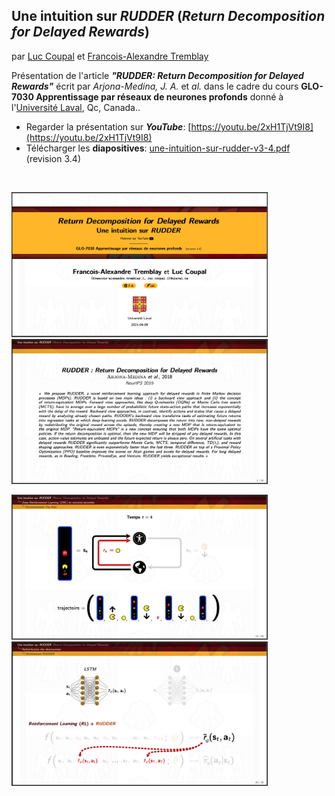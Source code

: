 
## Une intuition sur *RUDDER* (*Return Decomposition for Delayed Rewards*)
par [Luc Coupal](https://redleader962.github.io) et [Francois-Alexandre Tremblay](https://www.linkedin.com/in/francois-alexandre-tremblay-m-sc-2b212146/)

Présentation de l'article ***"RUDDER: Return Decomposition for Delayed Rewards"*** écrit par *Arjona-Medina, J. A.* et *al.* dans le cadre du cours **GLO-7030 Apprentissage par réseaux de neurones profonds** donné à l'[Université Laval](https://www.fsg.ulaval.ca), Qc, Canada..

- Regarder la présentation sur ***YouTube***: [https://youtu.be/2xH1TjVt9I8](https://youtu.be/2xH1TjVt9I8)
- Télécharger les **diapositives**: [une-intuition-sur-rudder-v3-4.pdf](https://github.com/RedLeader962/une_intuition_sur_rudder/raw/master/une-intuition-sur-rudder-v3-4.pdf) (revision 3.4)

<br>

<p>
<img src="images/cover.png" width="410px">
<img src="images/p1.png" width="410px" >
</p>
<p>
<img src="images/p12.png" width="410px">
<img src="images/p20.png" width="410px">
</p>
 
